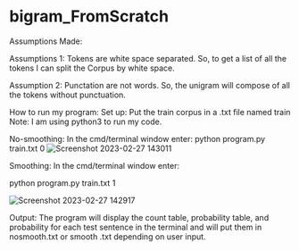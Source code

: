 # bigram_FromScratch
Assumptions Made:

Assumptions 1: Tokens are white space separated. So, to get a list of all the tokens 
I can split the Corpus by white space. 


Assumption 2: Punctation are not words. So, the unigram will compose of all the 
tokens without punctuation. 


How to run my program:
Set up: Put the train corpus in a .txt file named train
Note: I am using python3 to run my code. 


No-smoothing:
In the cmd/terminal window enter:
python program.py train.txt 0
![Screenshot 2023-02-27 143011](https://user-images.githubusercontent.com/118697629/221678551-c5e5170e-ee4e-4b53-944a-0bff4ee6aac7.png)


Smoothing:
In the cmd/terminal window enter:

python program.py train.txt 1

![Screenshot 2023-02-27 142917](https://user-images.githubusercontent.com/118697629/221678369-7a5a4da9-47a0-4f02-83db-75ce129cb4b0.png)

Output:
The program will display the count table, probability table, and 
probability for each test sentence in the terminal and will put them in 
nosmooth.txt or smooth .txt depending on user input.
